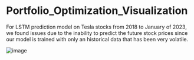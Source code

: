 # Portfolio_Optimization_Visualization

For LSTM prediction model on Tesla stocks from 2018 to January of 2023, we found issues due to the inability to predict the future stock prices since our model is trained with only an historical data that has been very volatile. 

![image](https://user-images.githubusercontent.com/70546406/216382924-a3c94c76-e177-43d2-9564-95fc3d3b9f9c.png)

